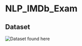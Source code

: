 # NLP_IMDb_Exam

## Dataset
![Dataset found here](https://ieee-dataport.org/open-access/imdb-movie-reviews-dataset)